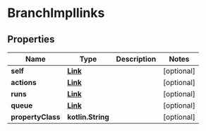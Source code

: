 
# BranchImpllinks

## Properties
| Name | Type | Description | Notes |
| ------------ | ------------- | ------------- | ------------- |
| **self** | [**Link**](Link.md) |  |  [optional] |
| **actions** | [**Link**](Link.md) |  |  [optional] |
| **runs** | [**Link**](Link.md) |  |  [optional] |
| **queue** | [**Link**](Link.md) |  |  [optional] |
| **propertyClass** | **kotlin.String** |  |  [optional] |



